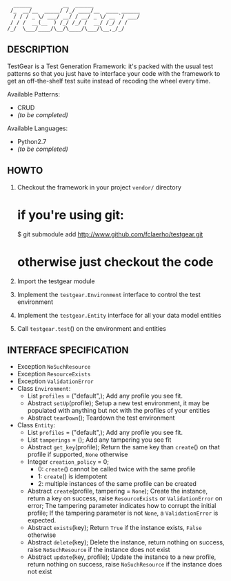 	  ______          __  ______               
	 /_  __/__  _____/ /_/ ____/__  ____ ______
	  / / / _ \/ ___/ __/ / __/ _ \/ __ `/ ___/
	 / / /  __(__  ) /_/ /_/ /  __/ /_/ / /    
	/_/  \___/____/\__/\____/\___/\__,_/_/     

DESCRIPTION
-----------

TestGear is a Test Generation Framework:
it's packed with the usual test patterns so that you just have to interface your
code with the framework to get an off-the-shelf test suite instead of recoding the wheel every time.

Available Patterns:
  * CRUD
  * _(to be completed)_

Available Languages:
  * Python2.7
  * _(to be completed)_

HOWTO
-----

  1. Checkout the framework in your project `vendor/` directory

		# if you're using git:
		$ git submodule add http://www.github.com/fclaerho/testgear.git
		# otherwise just checkout the code

  2. Import the testgear module
  3. Implement the `testgear.Environment` interface to control the test environment
  4. Implement the `testgear.Entity` interface for all your data model entities
  5. Call `testgear.test`() on the environment and entities

INTERFACE SPECIFICATION
-----------------------

  * Exception `NoSuchResource`
  * Exception `ResourceExists`
  * Exception `ValidationError`
  * Class `Environment`:
    * List `profiles` = ("default",);
      Add any profile you see fit.
    * Abstract `setUp`(profile);
      Setup a new test environment, it may be populated with anything but not with the profiles of your entities
    * Abstract `tearDown`();
      Teardown the test environment
  * Class `Entity`:
    * List `profiles` = ("default",);
      Add any profile you see fit.
    * List `tamperings` = ();
      Add any tampering you see fit
    * Abstract `get_key`(profile);
      Return the same key than `create`() on that profile if supported, `None` otherwise
    * Integer `creation_policy` = 0;
      * 0: `create`() cannot be called twice with the same profile
      * 1: `create`() is idempotent
      * 2: multiple instances of the same profile can be created
    * Abstract `create`(profile, tampering = `None`);
      Create the instance, return a key on success, raise `ResourceExists` or `ValidationError` on error;
      The tampering parameter indicates how to corrupt the initial profile;
      If the tampering parameter is not `None`, a `ValidationError` is expected.
    * Abstract `exists`(key);
      Return `True` if the instance exists, `False` otherwise
    * Abstract `delete`(key);
      Delete the instance, return nothing on success, raise `NoSuchResource` if the instance does not exist
    * Abstract `update`(key, profile);
      Update the instance to a new profile, return nothing on success, raise `NoSuchResource` if the instance does not exist
